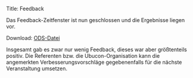 Title: Feedback

Das Feedback-Zeitfenster ist nun geschlossen und die Ergebnisse liegen
vor.

Download:
[ODS-Datei]({filename}/files/Auswertung_Feedback_Ubucon_2011.ods) 

Insgesamt gab es zwar nur wenig Feedback, dieses war aber
größtenteils positiv. Die Referenten bzw. die Ubucon-Organisation
kann die angemerkten Verbesserungsvorschläge gegebenenfalls für die
nächste Veranstaltung umsetzen.
